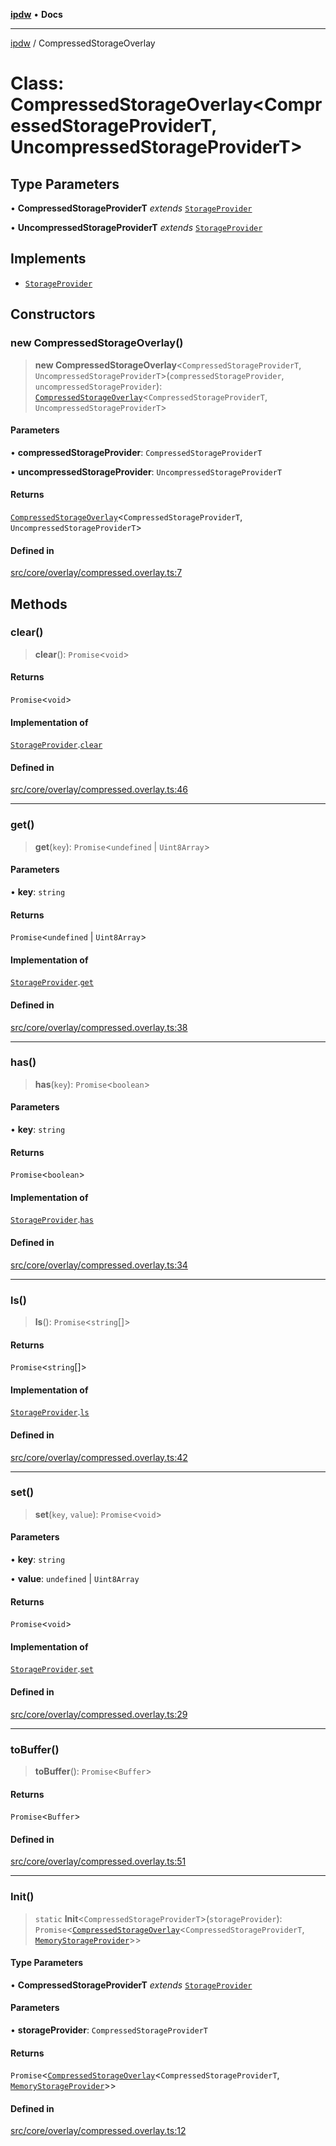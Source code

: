 [**ipdw**](../README.md) • **Docs**

***

[ipdw](../globals.md) / CompressedStorageOverlay

# Class: CompressedStorageOverlay\<CompressedStorageProviderT, UncompressedStorageProviderT\>

## Type Parameters

• **CompressedStorageProviderT** *extends* [`StorageProvider`](../interfaces/StorageProvider.md)

• **UncompressedStorageProviderT** *extends* [`StorageProvider`](../interfaces/StorageProvider.md)

## Implements

- [`StorageProvider`](../interfaces/StorageProvider.md)

## Constructors

### new CompressedStorageOverlay()

> **new CompressedStorageOverlay**\<`CompressedStorageProviderT`, `UncompressedStorageProviderT`\>(`compressedStorageProvider`, `uncompressedStorageProvider`): [`CompressedStorageOverlay`](CompressedStorageOverlay.md)\<`CompressedStorageProviderT`, `UncompressedStorageProviderT`\>

#### Parameters

• **compressedStorageProvider**: `CompressedStorageProviderT`

• **uncompressedStorageProvider**: `UncompressedStorageProviderT`

#### Returns

[`CompressedStorageOverlay`](CompressedStorageOverlay.md)\<`CompressedStorageProviderT`, `UncompressedStorageProviderT`\>

#### Defined in

[src/core/overlay/compressed.overlay.ts:7](https://github.com/ansi-code/ipdw/blob/01fadcc9abca9fbd90e38855b259b101aa727349/src/core/overlay/compressed.overlay.ts#L7)

## Methods

### clear()

> **clear**(): `Promise`\<`void`\>

#### Returns

`Promise`\<`void`\>

#### Implementation of

[`StorageProvider`](../interfaces/StorageProvider.md).[`clear`](../interfaces/StorageProvider.md#clear)

#### Defined in

[src/core/overlay/compressed.overlay.ts:46](https://github.com/ansi-code/ipdw/blob/01fadcc9abca9fbd90e38855b259b101aa727349/src/core/overlay/compressed.overlay.ts#L46)

***

### get()

> **get**(`key`): `Promise`\<`undefined` \| `Uint8Array`\>

#### Parameters

• **key**: `string`

#### Returns

`Promise`\<`undefined` \| `Uint8Array`\>

#### Implementation of

[`StorageProvider`](../interfaces/StorageProvider.md).[`get`](../interfaces/StorageProvider.md#get)

#### Defined in

[src/core/overlay/compressed.overlay.ts:38](https://github.com/ansi-code/ipdw/blob/01fadcc9abca9fbd90e38855b259b101aa727349/src/core/overlay/compressed.overlay.ts#L38)

***

### has()

> **has**(`key`): `Promise`\<`boolean`\>

#### Parameters

• **key**: `string`

#### Returns

`Promise`\<`boolean`\>

#### Implementation of

[`StorageProvider`](../interfaces/StorageProvider.md).[`has`](../interfaces/StorageProvider.md#has)

#### Defined in

[src/core/overlay/compressed.overlay.ts:34](https://github.com/ansi-code/ipdw/blob/01fadcc9abca9fbd90e38855b259b101aa727349/src/core/overlay/compressed.overlay.ts#L34)

***

### ls()

> **ls**(): `Promise`\<`string`[]\>

#### Returns

`Promise`\<`string`[]\>

#### Implementation of

[`StorageProvider`](../interfaces/StorageProvider.md).[`ls`](../interfaces/StorageProvider.md#ls)

#### Defined in

[src/core/overlay/compressed.overlay.ts:42](https://github.com/ansi-code/ipdw/blob/01fadcc9abca9fbd90e38855b259b101aa727349/src/core/overlay/compressed.overlay.ts#L42)

***

### set()

> **set**(`key`, `value`): `Promise`\<`void`\>

#### Parameters

• **key**: `string`

• **value**: `undefined` \| `Uint8Array`

#### Returns

`Promise`\<`void`\>

#### Implementation of

[`StorageProvider`](../interfaces/StorageProvider.md).[`set`](../interfaces/StorageProvider.md#set)

#### Defined in

[src/core/overlay/compressed.overlay.ts:29](https://github.com/ansi-code/ipdw/blob/01fadcc9abca9fbd90e38855b259b101aa727349/src/core/overlay/compressed.overlay.ts#L29)

***

### toBuffer()

> **toBuffer**(): `Promise`\<`Buffer`\>

#### Returns

`Promise`\<`Buffer`\>

#### Defined in

[src/core/overlay/compressed.overlay.ts:51](https://github.com/ansi-code/ipdw/blob/01fadcc9abca9fbd90e38855b259b101aa727349/src/core/overlay/compressed.overlay.ts#L51)

***

### Init()

> `static` **Init**\<`CompressedStorageProviderT`\>(`storageProvider`): `Promise`\<[`CompressedStorageOverlay`](CompressedStorageOverlay.md)\<`CompressedStorageProviderT`, [`MemoryStorageProvider`](MemoryStorageProvider.md)\>\>

#### Type Parameters

• **CompressedStorageProviderT** *extends* [`StorageProvider`](../interfaces/StorageProvider.md)

#### Parameters

• **storageProvider**: `CompressedStorageProviderT`

#### Returns

`Promise`\<[`CompressedStorageOverlay`](CompressedStorageOverlay.md)\<`CompressedStorageProviderT`, [`MemoryStorageProvider`](MemoryStorageProvider.md)\>\>

#### Defined in

[src/core/overlay/compressed.overlay.ts:12](https://github.com/ansi-code/ipdw/blob/01fadcc9abca9fbd90e38855b259b101aa727349/src/core/overlay/compressed.overlay.ts#L12)
